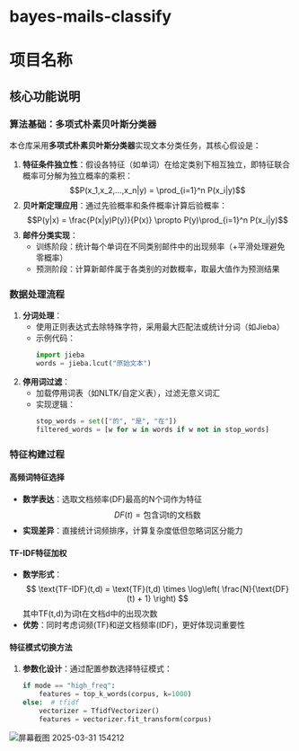 # bayes-mails-classify

# 项目名称
## 核心功能说明

### 算法基础：多项式朴素贝叶斯分类器
本仓库采用**多项式朴素贝叶斯分类器**实现文本分类任务，其核心假设是：
1. ​**特征条件独立性**：假设各特征（如单词）在给定类别下相互独立，即特征联合概率可分解为独立概率的乘积：
   $$P(x_1,x_2,...,x_n|y) = \prod_{i=1}^n P(x_i|y)$$
2. ​**贝叶斯定理应用**：通过先验概率和条件概率计算后验概率：
   $$P(y|x) = \frac{P(x|y)P(y)}{P(x)} \propto P(y)\prod_{i=1}^n P(x_i|y)$$
3. ​**邮件分类实现**：
   - 训练阶段：统计每个单词在不同类别邮件中的出现频率（+平滑处理避免零概率）
   - 预测阶段：计算新邮件属于各类别的对数概率，取最大值作为预测结果
### 数据处理流程
1. ​**分词处理**：
   - 使用正则表达式去除特殊字符，采用最大匹配法或统计分词（如Jieba）
   - 示例代码：
     ```python
     import jieba
     words = jieba.lcut("原始文本")
     ```
2. ​**停用词过滤**：
   - 加载停用词表（如NLTK/自定义表），过滤无意义词汇
   - 实现逻辑：
     ```python
     stop_words = set(["的", "是", "在"])
     filtered_words = [w for w in words if w not in stop_words]
     ```

### 特征构建过程
#### 高频词特征选择
- ​**数学表达**：选取文档频率(DF)最高的N个词作为特征
  $$DF(t) = \text{包含词t的文档数}$$
- ​**实现差异**：直接统计词频排序，计算复杂度低但忽略词区分能力

#### TF-IDF特征加权
- ​**数学形式**：
$$ \text{TF-IDF}(t,d) = \text{TF}(t,d) \times \log\left( \frac{N}{\text{DF}(t) + 1} \right) $$
  其中TF(t,d)为词t在文档d中的出现次数
- ​**优势**：同时考虑词频(TF)和逆文档频率(IDF)，更好体现词重要性

#### 特征模式切换方法
1. ​**参数化设计**：通过配置参数选择特征模式：
   ```python
   if mode == "high_freq":
       features = top_k_words(corpus, k=1000)
   else:  # tfidf
       vectorizer = TfidfVectorizer()
       features = vectorizer.fit_transform(corpus)
![屏幕截图 2025-03-31 154212](https://github.com/user-attachments/assets/5509674f-0b84-40ed-9ad0-a2d925bb8403)
